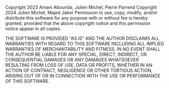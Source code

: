 Copyright 2023 Amani Abourida, Julien Michel, Pierre Parrend
Copyright 2024 Julien Michel, Majed Jaber
Permission to use, copy, modify, and/or distribute this software for
any purpose with or without fee is hereby granted,
provided that the above copyright notice
and this permission notice appear in all copies.

THE SOFTWARE IS PROVIDED “AS IS” AND THE AUTHOR DISCLAIMS ALL WARRANTIES
WITH REGARD TO THIS SOFTWARE INCLUDING ALL IMPLIED WARRANTIES OF MERCHANTABILITY
AND FITNESS. IN NO EVENT SHALL THE AUTHOR BE LIABLE FOR ANY SPECIAL,
DIRECT, INDIRECT, OR CONSEQUENTIAL DAMAGES OR ANY DAMAGES WHATSOEVER RESULTING
FROM LOSS OF USE, DATA OR PROFITS, WHETHER IN AN ACTION OF CONTRACT, NEGLIGENCE
OR OTHER TORTIOUS ACTION, ARISING OUT OF OR IN CONNECTION WITH THE USE
OR PERFORMANCE OF THIS SOFTWARE.
